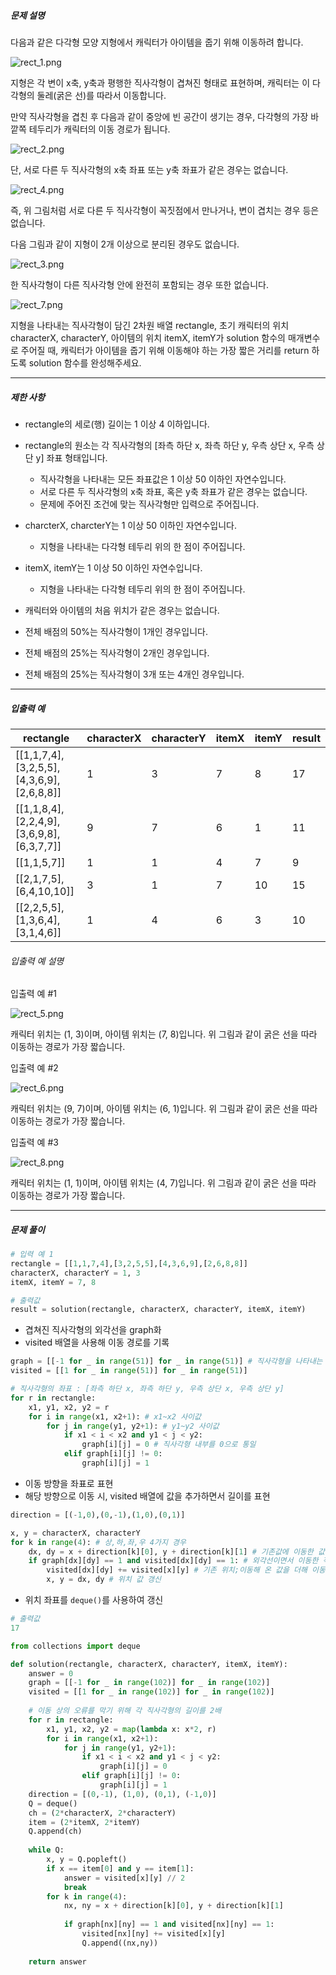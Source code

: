 ##### 문제 설명

다음과 같은 다각형 모양 지형에서 캐릭터가 아이템을 줍기 위해 이동하려 합니다.

![rect_1.png](https://grepp-programmers.s3.ap-northeast-2.amazonaws.com/files/production/9b96b07f-72db-4b1c-bd7a-6a9c9b8d0dc6/rect_1.png)

지형은 각 변이 x축, y축과 평행한 직사각형이 겹쳐진 형태로 표현하며, 캐릭터는 이 다각형의 둘레(굵은 선)를 따라서 이동합니다.

만약 직사각형을 겹친 후 다음과 같이 중앙에 빈 공간이 생기는 경우, 다각형의 가장 바깥쪽 테두리가 캐릭터의 이동 경로가 됩니다.

![rect_2.png](https://grepp-programmers.s3.ap-northeast-2.amazonaws.com/files/production/38b0739b-8dd8-40d8-ac44-c71678d28d07/rect_2.png)

단, 서로 다른 두 직사각형의 x축 좌표 또는 y축 좌표가 같은 경우는 없습니다.

![rect_4.png](https://grepp-programmers.s3.ap-northeast-2.amazonaws.com/files/production/ec976181-987e-494e-bb2d-0615ce16252f/rect_4.png)

즉, 위 그림처럼 서로 다른 두 직사각형이 꼭짓점에서 만나거나, 변이 겹치는 경우 등은 없습니다.

다음 그림과 같이 지형이 2개 이상으로 분리된 경우도 없습니다.

![rect_3.png](https://grepp-programmers.s3.ap-northeast-2.amazonaws.com/files/production/7eda8d92-ebe0-4b5f-bd15-0c9dc7af3a3e/rect_3.png)

한 직사각형이 다른 직사각형 안에 완전히 포함되는 경우 또한 없습니다.

![rect_7.png](https://grepp-programmers.s3.ap-northeast-2.amazonaws.com/files/production/1e178b0d-6580-4981-aae3-dd82a1b95362/rect_7.png)

지형을 나타내는 직사각형이 담긴 2차원 배열 rectangle, 초기 캐릭터의 위치 characterX, characterY, 아이템의 위치 itemX, itemY가 solution 함수의 매개변수로 주어질 때, 캐릭터가 아이템을 줍기 위해 이동해야 하는 가장 짧은 거리를 return 하도록 solution 함수를 완성해주세요.

---
##### 제한 사항

- rectangle의 세로(행) 길이는 1 이상 4 이하입니다.
- rectangle의 원소는 각 직사각형의 \[좌측 하단 x, 좌측 하단 y, 우측 상단 x, 우측 상단 y] 좌표 형태입니다.
    - 직사각형을 나타내는 모든 좌표값은 1 이상 50 이하인 자연수입니다.
    - 서로 다른 두 직사각형의 x축 좌표, 혹은 y축 좌표가 같은 경우는 없습니다.
    - 문제에 주어진 조건에 맞는 직사각형만 입력으로 주어집니다.
- charcterX, charcterY는 1 이상 50 이하인 자연수입니다.
    - 지형을 나타내는 다각형 테두리 위의 한 점이 주어집니다.
- itemX, itemY는 1 이상 50 이하인 자연수입니다.
    - 지형을 나타내는 다각형 테두리 위의 한 점이 주어집니다.
- 캐릭터와 아이템의 처음 위치가 같은 경우는 없습니다.

- 전체 배점의 50%는 직사각형이 1개인 경우입니다.  
    
- 전체 배점의 25%는 직사각형이 2개인 경우입니다.  
    
- 전체 배점의 25%는 직사각형이 3개 또는 4개인 경우입니다.

---
##### 입출력 예

| rectangle                                  | characterX | characterY | itemX | itemY | result |
| ------------------------------------------ | ---------- | ---------- | ----- | ----- | ------ |
| \[[1,1,7,4],[3,2,5,5],[4,3,6,9],[2,6,8,8]] | 1          | 3          | 7     | 8     | 17     |
| \[[1,1,8,4],[2,2,4,9],[3,6,9,8],[6,3,7,7]] | 9          | 7          | 6     | 1     | 11     |
| \[[1,1,5,7]]                               | 1          | 1          | 4     | 7     | 9      |
| \[[2,1,7,5],[6,4,10,10]]                   | 3          | 1          | 7     | 10    | 15     |
| \[[2,2,5,5],[1,3,6,4],[3,1,4,6]]           | 1          | 4          | 6     | 3     | 10     |

###### 입출력 예 설명

입출력 예 #1

![rect_5.png](https://grepp-programmers.s3.ap-northeast-2.amazonaws.com/files/production/7b89552b-f7b6-47e7-8bbd-deaf01907f70/rect_5.png)

캐릭터 위치는 (1, 3)이며, 아이템 위치는 (7, 8)입니다. 위 그림과 같이 굵은 선을 따라 이동하는 경로가 가장 짧습니다.

입출력 예 #2

![rect_6.png](https://grepp-programmers.s3.ap-northeast-2.amazonaws.com/files/production/ac6911d0-e386-472b-a109-2542214c8d6b/rect_6.png)

캐릭터 위치는 (9, 7)이며, 아이템 위치는 (6, 1)입니다. 위 그림과 같이 굵은 선을 따라 이동하는 경로가 가장 짧습니다.

입출력 예 #3

![rect_8.png](https://grepp-programmers.s3.ap-northeast-2.amazonaws.com/files/production/9c47ca5c-df4b-4b2e-8c5b-faf0815de665/rect_8.png)

캐릭터 위치는 (1, 1)이며, 아이템 위치는 (4, 7)입니다. 위 그림과 같이 굵은 선을 따라 이동하는 경로가 가장 짧습니다.

---

##### 문제 풀이

```python
# 입력 예 1
rectangle = [[1,1,7,4],[3,2,5,5],[4,3,6,9],[2,6,8,8]]
characterX, characterY = 1, 3
itemX, itemY = 7, 8

# 출력값
result = solution(rectangle, characterX, characterY, itemX, itemY)
```

- 겹쳐진 직사각형의 외각선을 graph화
- visited 배열을 사용해 이동 경로를 기록

```python
graph = [[-1 for _ in range(51)] for _ in range(51)] # 직사각형을 나타내는 모든 좌표값은 1 이상 50 이하인 자연수
visited = [[1 for _ in range(51)] for _ in range(51)]

# 직사각형의 좌표 : [좌측 하단 x, 좌측 하단 y, 우측 상단 x, 우측 상단 y]
for r in rectangle:
	x1, y1, x2, y2 = r
	for i in range(x1, x2+1): # x1~x2 사이값
		for j in range(y1, y2+1): # y1~y2 사이값
			if x1 < i < x2 and y1 < j < y2:
				graph[i][j] = 0 # 직사각형 내부를 0으로 통일
			elif graph[i][j] != 0:
				graph[i][j] = 1
```

- 이동 방향을 좌표로 표현
- 해당 방향으로 이동 시, visited 배열에 값을 추가하면서 길이를 표현

```python
direction = [(-1,0),(0,-1),(1,0),(0,1)]

x, y = characterX, characterY
for k in range(4): # 상,하,좌,우 4가지 경우
	dx, dy = x + direction[k][0], y + direction[k][1] # 기존값에 이동한 값을 추가한 변수
	if graph[dx][dy] == 1 and visited[dx][dy] == 1: # 외각선이면서 이동한 적 없는 위치일 때
		visited[dx][dy] += visited[x][y] # 기존 위치;이동해 온 값을 더해 이동한 길이를 저장
		x, y = dx, dy # 위치 값 갱신
```

- 위치 좌표를 `deque()`를 사용하여 갱신

```powershell
# 출력값
17
```

```python
from collections import deque

def solution(rectangle, characterX, characterY, itemX, itemY):
    answer = 0
    graph = [[-1 for _ in range(102)] for _ in range(102)]
    visited = [[1 for _ in range(102)] for _ in range(102)]
    
    # 이동 상의 오류를 막기 위해 각 직사각형의 길이를 2배
    for r in rectangle:
        x1, y1, x2, y2 = map(lambda x: x*2, r)
        for i in range(x1, x2+1):
            for j in range(y1, y2+1):
                if x1 < i < x2 and y1 < j < y2:
                    graph[i][j] = 0
                elif graph[i][j] != 0:
                    graph[i][j] = 1
    direction = [(0,-1), (1,0), (0,1), (-1,0)]
    Q = deque()
    ch = (2*characterX, 2*characterY)
    item = (2*itemX, 2*itemY)
    Q.append(ch)
    
    while Q:
        x, y = Q.popleft()
        if x == item[0] and y == item[1]:
            answer = visited[x][y] // 2
            break
        for k in range(4):
            nx, ny = x + direction[k][0], y + direction[k][1]
            
            if graph[nx][ny] == 1 and visited[nx][ny] == 1:
                visited[nx][ny] += visited[x][y]
                Q.append((nx,ny))
    
    return answer
```